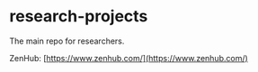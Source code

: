# research-projects
The main repo for researchers.

ZenHub: [https://www.zenhub.com/](https://www.zenhub.com/)  
